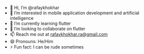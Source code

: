 - 👋 Hi, I’m @rafaykhokhar
- 👀 I’m interested in mobile application development and artificial intelligence
- 🌱 I’m currently learning flutter
- 💞️ I’m looking to collaborate on flutter
- 📫 Reach me out at rafaykhokhar.ra@gmail.com
- 😄 Pronouns: He/Him 
- ⚡ Fun fact: I can be rude sometimes

